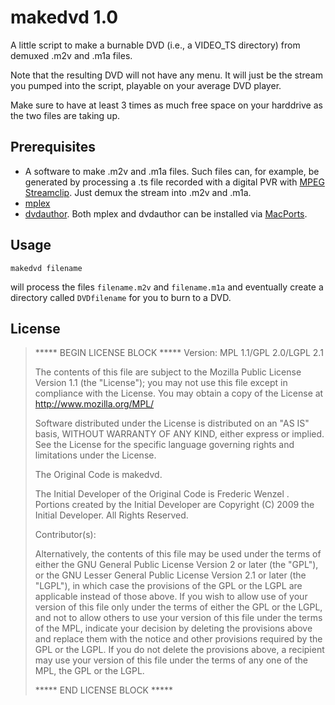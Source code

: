 makedvd 1.0
===========

A little script to make a burnable DVD (i.e., a VIDEO_TS directory) from demuxed .m2v and .m1a files.

Note that the resulting DVD will not have any menu. It will just be the stream you pumped into the script, playable on your average DVD player.

Make sure to have at least 3 times as much free space on your harddrive as the two files are taking up.

Prerequisites
-------------
*  A software to make .m2v and .m1a files. Such files can, for example, be generated by processing a .ts file recorded with a digital PVR with [MPEG Streamclip](http://www.squared5.com/). Just demux the stream into .m2v and .m1a.
* [mplex](http://mjpeg.sourceforge.net/)
* [dvdauthor](http://dvdauthor.sourceforge.net/). Both mplex and dvdauthor can be installed via [MacPorts](http://www.macports.org/).

Usage
-----
`makedvd filename`

will process the files `filename.m2v` and `filename.m1a` and eventually create a directory called `DVDfilename` for you to burn to a DVD.

License
-------
> ***** BEGIN LICENSE BLOCK *****
> Version: MPL 1.1/GPL 2.0/LGPL 2.1
> 
> The contents of this file are subject to the Mozilla Public License Version 
> 1.1 (the "License"); you may not use this file except in compliance with 
> the License. You may obtain a copy of the License at 
> http://www.mozilla.org/MPL/
> 
> Software distributed under the License is distributed on an "AS IS" basis,
> WITHOUT WARRANTY OF ANY KIND, either express or implied. See the License
> for the specific language governing rights and limitations under the
> License.
> 
> The Original Code is makedvd.
> 
> The Initial Developer of the Original Code is
> Frederic Wenzel <fwenzel at mozilla dot com>.
> Portions created by the Initial Developer are Copyright (C) 2009
> the Initial Developer. All Rights Reserved.
> 
> Contributor(s):
> 
> Alternatively, the contents of this file may be used under the terms of
> either the GNU General Public License Version 2 or later (the "GPL"), or
> the GNU Lesser General Public License Version 2.1 or later (the "LGPL"),
> in which case the provisions of the GPL or the LGPL are applicable instead
> of those above. If you wish to allow use of your version of this file only
> under the terms of either the GPL or the LGPL, and not to allow others to
> use your version of this file under the terms of the MPL, indicate your
> decision by deleting the provisions above and replace them with the notice
> and other provisions required by the GPL or the LGPL. If you do not delete
> the provisions above, a recipient may use your version of this file under
> the terms of any one of the MPL, the GPL or the LGPL.
> 
> ***** END LICENSE BLOCK *****

